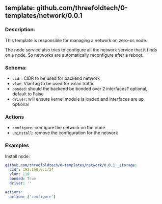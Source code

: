 ## template: github.com/threefoldtech/0-templates/network/0.0.1

### Description:
This template is responsible for managing a network on zero-os node.

The node service also tries to configure all the network service that it finds on a node.
So networks are automatically reconfigure after a reboot.

### Schema:

- `cidr`: CIDR to be used for backend network
- `vlan`: VlanTag to be used for vxlan traffic
- `bonded`: should the backend be bonded over 2 interfaces? optional, default to False
- `driver`: will ensure kernel module is loaded and interfaces are up. optional


### Actions
- `configure`: configure the network on the node
- `uninstall`: remove the configuration for the network


### Examples

Install node:
```yaml
github.com/threefoldtech/0-templates/network/0.0.1__storage:
  cidr: 192.168.0.1/24
  vlan: 110
  bonded: True
  driver: ''

actions:
  action: ['configure']
```